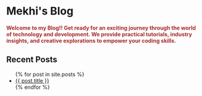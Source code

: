 # Mekhi's Blog 


<span style="color: Brown">**Welcome to my Blog!! Get ready for an exciting journey through the world of technology and development. We provide practical tutorials, industry insights, and creative explorations to empower your coding skills.**</span>


## Recent Posts
<ul>
    {% for post in site.posts %}
        <li>
            <a href="/blog{{ post.url }}">{{ post.title }}</a>
        </li>
    {% endfor %}
</ul>
